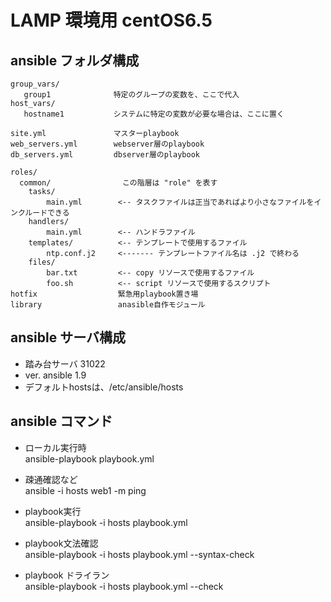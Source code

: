 # LAMP 環境用 centOS6.5

## ansible フォルダ構成

	group_vars/
	   group1              特定のグループの変数を、ここで代入
	host_vars/
	   hostname1           システムに特定の変数が必要な場合は、ここに置く

	site.yml               マスターplaybook
	web_servers.yml        webserver層のplaybook
	db_servers.yml         dbserver層のplaybook

	roles/
	  common/                この階層は "role" を表す
	    tasks/            
	        main.yml        <-- タスクファイルは正当であればより小さなファイルをインクルードできる
	    handlers/         
	        main.yml        <-- ハンドラファイル
	    templates/          <-- テンプレートで使用するファイル
	        ntp.conf.j2     <------- テンプレートファイル名は .j2 で終わる
	    files/            
	        bar.txt         <-- copy リソースで使用するファイル
	        foo.sh          <-- script リソースで使用するスクリプト
	hotfix                  緊急用playbook置き場
	library                 anasible自作モジュール
	
## ansible サーバ構成

+ 踏み台サーバ  31022
+ ver. ansible 1.9
+ デフォルトhostsは、/etc/ansible/hosts


## ansible コマンド

+ ローカル実行時  
ansible-playbook playbook.yml  


+ 疎通確認など  
ansible -i hosts web1 -m ping  


+ playbook実行  
ansible-playbook -i hosts playbook.yml  


+ playbook文法確認  
ansible-playbook -i hosts playbook.yml --syntax-check  


+ playbook ドライラン  
ansible-playbook -i hosts playbook.yml --check  